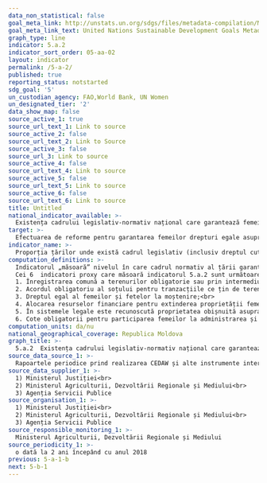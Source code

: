 ```yaml
---
data_non_statistical: false
goal_meta_link: http://unstats.un.org/sdgs/files/metadata-compilation/Metadata-Goal-5.pdf
goal_meta_link_text: United Nations Sustainable Development Goals Metadata (pdf 634kB)
graph_type: line
indicator: 5.a.2
indicator_sort_order: 05-aa-02
layout: indicator
permalink: /5-a-2/
published: true
reporting_status: notstarted
sdg_goal: '5'
un_custodian_agency: FAO,World Bank, UN Women
un_designated_tier: '2'
data_show_map: false
source_active_1: true
source_url_text_1: Link to source
source_active_2: false
source_url_text_2: Link to Source
source_active_3: false
source_url_3: Link to source
source_active_4: false
source_url_text_4: Link to source
source_active_5: false
source_url_text_5: Link to source
source_active_6: false
source_url_text_6: Link to source
title: Untitled
national_indicator_available: >-
  Existența cadrului legislativ-normativ național care garantează femeilor drepturi egale la proprietate și/sau control asupra pământurilor
target: >-
  Efectuarea de reforme pentru garantarea femeilor drepturi egale asupra resurselor economice, accesului la proprietate și control asupra terenurilor și a altor forme de proprietate, serviciilor financiare, moștenirii și resurselor naturale, în conformitate cu legislația națională
indicator_name: >-
  Proporția țărilor unde există cadrul legislativ (inclusiv dreptul cutumiar) care garantează femeilor drepturi egale la proprietate și/sau control asupra pământurilor
computation_definitions: >-
  Indicatorul „măsoară” nivelul în care cadrul normativ al țării garantează drepturile de teren ale femeilor, acest lucru fiind apreciat prin intermediul a 6 indicatori proxy extrași din dreptul internațional și bunele practici internaționale acceptate, în special Convenția privind eliminarea tuturor formelor de discriminare împotriva femeilor (CEDAW) și Ghidurile voluntare pentru guvernarea responsabilă a gospodăriei pescuitului și silviculturii (VGGT), aprobate în unanimitate în anul 2012 de către membrii Comitetului pentru Securitatea Alimentară (CFS).<br> 
  Cei 6  indicatori proxy care măsoară indicatorul 5.a.2 sunt următoarele:<br> 
  1. Înregistrarea comună a terenurilor obligatorie sau prin intermediul stimulentelor economice;<br> 
  2. Acordul obligatoriu al soțului pentru tranzacțiile ce țin de terenuri;<br> 
  3. Dreptul egal al femeilor și fetelor la moștenire;<br> 
  4. Alocarea resurselor financiare pentru extinderea proprietății femeilor și control asupra terenurilor;<br> 
  5. În sistemele legale este recunoscută proprietatea obișnuită asupra terenurilor, există o protecție clară a drepturilor femeilor asupra terenurilor<br> 
  6. Cote obligatorii pentru participarea femeilor la administrarea și gestionarea terenurilor
computation_units: da/nu
national_geographical_coverage: Republica Moldova
graph_title: >-
  5.a.2  Existența cadrului legislativ-normativ național care garantează femeilor drepturi egale la proprietate și/sau control asupra pământurilor
source_data_source_1: >-
  Rapoartele periodice prind realizarea CEDAW și alte instrumente internaționale în materie la care țara este parte
source_data_supplier_1: >-
  1) Ministerul Justiției<br> 
  2) Ministerul Agriculturii, Dezvoltării Regionale și Mediului<br> 
  3) Agenția Servicii Publice
source_organisation_1: >-
  1) Ministerul Justiției<br> 
  2) Ministerul Agriculturii, Dezvoltării Regionale și Mediului<br> 
  3) Agenția Servicii Publice
source_responsible_monitoring_1: >-
  Ministerul Agriculturii, Dezvoltării Regionale și Mediului
source_periodicity_1: >-
  o dată la 2 ani începând cu anul 2018
previous: 5-a-1-b
next: 5-b-1
---
```

